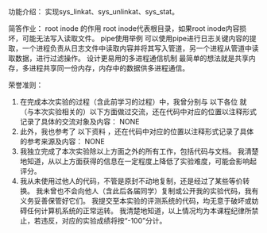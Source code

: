 功能介绍：
    实现sys_linkat、sys_unlinkat、sys_stat。

简答作业：
    root inode 的作用
        root inode代表根目录，如果root inode内容损坏，可能无法写入读取文件。
    pipe使用举例
        可以使用pipe进行日志关键内容的提取，一个进程负责从日志文件中读取内容并将其写入管道，另一个进程从管道中读取数据，进行过滤操作。
    设计更易用的多进程通信机制
        最简单的想法就是共享内存，多进程共享同一份内存，内存中的数据供多进程通信。

荣誉准则：
1. 在完成本次实验的过程（含此前学习的过程）中，我曾分别与 以下各位 就（与本次实验相关的）以下方面做过交流，还在代码中对应的位置以注释形式记录了具体的交流对象及内容：
NONE
2. 此外，我也参考了 以下资料 ，还在代码中对应的位置以注释形式记录了具体的参考来源及内容：
NONE
3. 我独立完成了本次实验除以上方面之外的所有工作，包括代码与文档。 我清楚地知道，从以上方面获得的信息在一定程度上降低了实验难度，可能会影响起评分。
4. 我从未使用过他人的代码，不管是原封不动地复制，还是经过了某些等价转换。 我未曾也不会向他人（含此后各届同学）复制或公开我的实验代码，我有义务妥善保管好它们。 我提交至本实验的评测系统的代码，均无意于破坏或妨碍任何计算机系统的正常运转。 我清楚地知道，以上情况均为本课程纪律所禁止，若违反，对应的实验成绩将按“-100”分计。